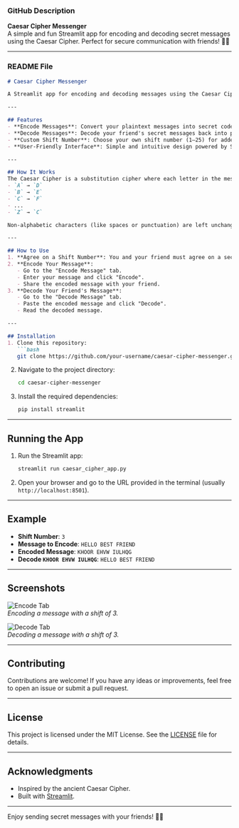 ### GitHub Description
**Caesar Cipher Messenger**  
A simple and fun Streamlit app for encoding and decoding secret messages using the Caesar Cipher. Perfect for secure communication with friends! 🕵️‍♂️

---

### README File
```markdown
# Caesar Cipher Messenger

A Streamlit app for encoding and decoding messages using the Caesar Cipher. This app allows you and your friends to communicate secretly by shifting letters in your messages by a chosen number.

---

## Features
- **Encode Messages**: Convert your plaintext messages into secret code.
- **Decode Messages**: Decode your friend's secret messages back into plaintext.
- **Custom Shift Number**: Choose your own shift number (1–25) for added security.
- **User-Friendly Interface**: Simple and intuitive design powered by Streamlit.

---

## How It Works
The Caesar Cipher is a substitution cipher where each letter in the message is shifted by a fixed number of places down or up the alphabet. For example, with a shift of 3:
- `A` → `D`
- `B` → `E`
- `C` → `F`
- ...
- `Z` → `C`

Non-alphabetic characters (like spaces or punctuation) are left unchanged.

---

## How to Use
1. **Agree on a Shift Number**: You and your friend must agree on a secret shift number (e.g., 3).
2. **Encode Your Message**:
   - Go to the "Encode Message" tab.
   - Enter your message and click "Encode".
   - Share the encoded message with your friend.
3. **Decode Your Friend's Message**:
   - Go to the "Decode Message" tab.
   - Paste the encoded message and click "Decode".
   - Read the decoded message.

---

## Installation
1. Clone this repository:
   ```bash
   git clone https://github.com/your-username/caesar-cipher-messenger.git
   ```
2. Navigate to the project directory:
   ```bash
   cd caesar-cipher-messenger
   ```
3. Install the required dependencies:
   ```bash
   pip install streamlit
   ```

---

## Running the App
1. Run the Streamlit app:
   ```bash
   streamlit run caesar_cipher_app.py
   ```
2. Open your browser and go to the URL provided in the terminal (usually `http://localhost:8501`).

---

## Example
- **Shift Number**: `3`
- **Message to Encode**: `HELLO BEST FRIEND`
- **Encoded Message**: `KHOOR EHVW IULHQG`
- **Decode `KHOOR EHVW IULHQG`**: `HELLO BEST FRIEND`

---

## Screenshots
![Encode Tab](screenshots/encode_tab.png)  
*Encoding a message with a shift of 3.*

![Decode Tab](screenshots/decode_tab.png)  
*Decoding a message with a shift of 3.*

---

## Contributing
Contributions are welcome! If you have any ideas or improvements, feel free to open an issue or submit a pull request.

---

## License
This project is licensed under the MIT License. See the [LICENSE](LICENSE) file for details.

---

## Acknowledgments
- Inspired by the ancient Caesar Cipher.
- Built with [Streamlit](https://streamlit.io/).

---

Enjoy sending secret messages with your friends! 🕵️‍♂️
```
